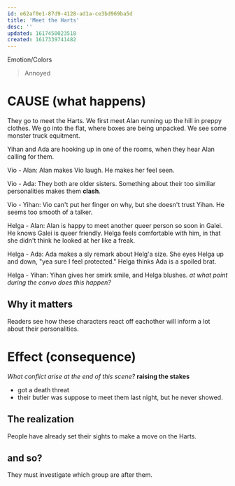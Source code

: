 ```yaml
---
id: e62af0e1-87d9-4128-ad1a-ce3bd969ba5d
title: 'Meet the Harts'
desc: ''
updated: 1617450023518
created: 1617339741482
---
```

Emotion/Colors
> Annoyed

# CAUSE (what happens)
They go to meet the Harts. We first meet Alan running up the hill in preppy clothes.
We go into the flat, where boxes are being unpacked. We see some monster truck equitment.

Yihan and Ada are hooking up in one of the rooms, when they hear Alan calling for them.

Vio - Alan: Alan makes Vio laugh. He makes her feel seen.

Vio - Ada: They both are older sisters. Something about their too similiar personalities makes them **clash**.

Vio - Yihan: Vio can't put her finger on why, but she doesn't trust Yihan. He seems too smooth of a talker. 

Helga - Alan: Alan is happy to meet another queer person so soon in Galei. He knows Galei is queer friendly. Helga feels comfortable with him, in that she didn't think he looked at her like a freak.

Helga - Ada: Ada makes a sly remark about Helg'a size. She eyes Helga up and down, "yea sure I feel protected." Helga thinks Ada is a spoiled brat. 

Helga - Yihan: Yihan gives her smirk smile, and Helga blushes. *at what point during the convo does this happen?*

##  Why it matters
Readers see how these characters react off eachother will inform a lot about their personalities.

# Effect (consequence) 
*What conflict arise at the end of this scene?* **raising the stakes**
- got a death threat
- their butler was suppose to meet them last night, but he never showed.

## The realization
People have already set their sights to make a move on the Harts.

## and so?
They must investigate which group are after them.
